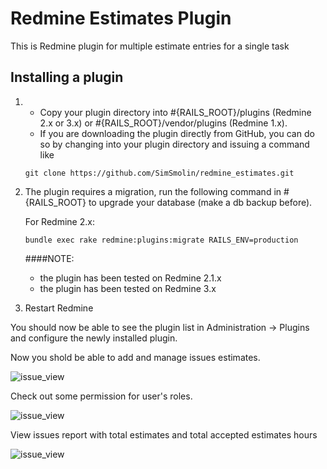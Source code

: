 # Redmine Estimates Plugin

This is Redmine plugin for multiple estimate entries for a single task

## Installing a plugin

1. 
   * Copy your plugin directory into #{RAILS_ROOT}/plugins (Redmine 2.x or 3.x) 
   or #{RAILS_ROOT}/vendor/plugins (Redmine 1.x). 
   * If you are downloading the plugin directly from GitHub, you can do so by changing into your plugin directory and issuing a command like 

    ```
    git clone https://github.com/SimSmolin/redmine_estimates.git
    ```

2. The plugin requires a migration, run the following command in #{RAILS_ROOT} to upgrade your database (make a db backup before).

   For Redmine 2.x:
    
    ```
    bundle exec rake redmine:plugins:migrate RAILS_ENV=production
    ```
   
   ####NOTE: 
   
    - the plugin has been tested on Redmine 2.1.x
    - the plugin has been tested on Redmine 3.x 

3. Restart Redmine

You should now be able to see the plugin list in Administration -> Plugins and configure the newly installed plugin.

Now you shold be able to add and manage issues estimates.

![issue_view](https://sc-cdn.scaleengine.net/i/a3c7276e23d226061c5eff4aaaca9ffb.png "Issue view")

Check out some permission for user's roles.

![issue_view](https://sc-cdn.scaleengine.net/i/154125d7a239cf41d9f8134b9c972bf4.png "User permissions")

View issues report with total estimates and total accepted estimates hours

![issue_view](https://sc-cdn.scaleengine.net/i/ee6dbc64144aed5f4e42d77ef38a6c44.png "Issue reports with estimates")
